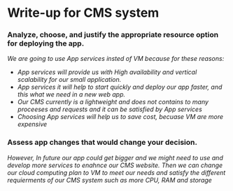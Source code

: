 # Write-up for CMS system 

### Analyze, choose, and justify the appropriate resource option for deploying the app.

*We are going to use App services insted of VM because for these reasons:*
- *App services will provide us with High availability and vertical scalability for our small application.* 
- *App services it will help to start quickly and deploy our app faster, and this what we need in a new web app.* 
- *Our CMS currently is a lightweight and does not contains to many proceeses and requests and it can be satisfied by App services*
- *Choosing App services will help us to save cost, becuase VM are more expensive*

### Assess app changes that would change your decision.

*However, In future our app could get bigger and we might need to use and develop more services to enahnce our CMS website.* 
*Then we can change our cloud computing plan to VM to meet our needs and satisfy the different requierments of our CMS system such as more CPU, RAM and storage* 
